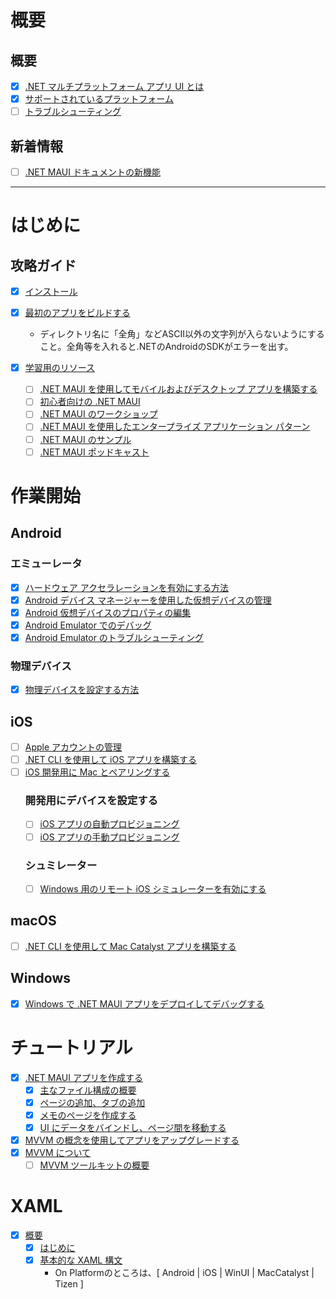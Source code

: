 # 概要

## 概要
- [x] [.NET マルチプラットフォーム アプリ UI とは](https://learn.microsoft.com/ja-jp/dotnet/maui/what-is-maui?view=net-maui-7.0)
- [x] [サポートされているプラットフォーム](https://learn.microsoft.com/ja-jp/dotnet/maui/supported-platforms?view=net-maui-7.0)
- [ ] [トラブルシューティング](https://learn.microsoft.com/ja-jp/dotnet/maui/troubleshooting?view=net-maui-7.0)

## 新着情報

- [ ] [.NET MAUI ドキュメントの新機能](https://learn.microsoft.com/ja-jp/dotnet/maui/whats-new/?view=net-maui-7.0)

---

# はじめに

## 攻略ガイド

- [x] [インストール](https://learn.microsoft.com/ja-jp/dotnet/maui/get-started/installation?view=net-maui-7.0&tabs=vswin)
- [x] [最初のアプリをビルドする](https://learn.microsoft.com/ja-jp/dotnet/maui/get-started/first-app?pivots=devices-windows&view=net-maui-7.0&tabs=vswin)
  - ディレクトリ名に「全角」などASCII以外の文字列が入らないようにすること。全角等を入れると.NETのAndroidのSDKがエラーを出す。

- [x] [学習用のリソース](https://learn.microsoft.com/ja-jp/dotnet/maui/get-started/resources?view=net-maui-7.0)
  - [ ] [.NET MAUI を使用してモバイルおよびデスクトップ アプリを構築する](https://learn.microsoft.com/ja-jp/training/paths/build-apps-with-dotnet-maui/)
  - [ ] [初心者向けの .NET MAUI](https://www.youtube.com/playlist?list=PLdo4fOcmZ0oUBAdL2NwBpDs32zwGqb9DY)
  - [ ] [.NET MAUI のワークショップ](https://github.com/dotnet-presentations/dotnet-maui-workshop)
  - [ ] [.NET MAUI を使用したエンタープライズ アプリケーション パターン](https://learn.microsoft.com/ja-jp/dotnet/architecture/maui/)
  - [ ] [.NET MAUI のサンプル](https://learn.microsoft.com/ja-jp/samples/browse/?expanded=dotnet&products=dotnet-maui)
  - [ ] [.NET MAUI ポッドキャスト](https://www.dotnetmauipodcast.com/)

# 作業開始

## Android

### エミューレータ

- [x] [ハードウェア アクセラレーションを有効にする方法](https://learn.microsoft.com/ja-jp/dotnet/maui/android/emulator/hardware-acceleration?view=net-maui-7.0)
- [x] [Android デバイス マネージャーを使用した仮想デバイスの管理](https://learn.microsoft.com/ja-jp/dotnet/maui/android/emulator/device-manager?view=net-maui-7.0)
- [x] [Android 仮想デバイスのプロパティの編集](https://learn.microsoft.com/ja-jp/dotnet/maui/android/emulator/device-properties?view=net-maui-7.0)
- [x] [Android Emulator でのデバッグ](https://learn.microsoft.com/ja-jp/dotnet/maui/android/emulator/debug-on-emulator?view=net-maui-7.0)
- [x] [Android Emulator のトラブルシューティング](https://learn.microsoft.com/ja-jp/dotnet/maui/android/emulator/troubleshooting?view=net-maui-7.0)

### 物理デバイス

- [x] [物理デバイスを設定する方法](https://learn.microsoft.com/ja-jp/dotnet/maui/android/device/setup?view=net-maui-7.0)

## iOS

- [ ] [Apple アカウントの管理](https://learn.microsoft.com/ja-jp/dotnet/maui/ios/apple-account-management?view=net-maui-7.0&tabs=vs)
- [ ] [.NET CLI を使用して iOS アプリを構築する](https://learn.microsoft.com/ja-jp/dotnet/maui/ios/cli?view=net-maui-7.0)
- [ ] [iOS 開発用に Mac とペアリングする](https://learn.microsoft.com/ja-jp/dotnet/maui/ios/pair-to-mac?view=net-maui-7.0)
  ### 開発用にデバイスを設定する
  - [ ] [iOS アプリの自動プロビジョニング](https://learn.microsoft.com/ja-jp/dotnet/maui/ios/device-provisioning/?view=net-maui-7.0)
  - [ ] [iOS アプリの手動プロビジョニング](https://learn.microsoft.com/ja-jp/dotnet/maui/ios/device-provisioning/?view=net-maui-7.0)
  
  ### シュミレーター
  - [ ] [Windows 用のリモート iOS シミュレーターを有効にする](https://learn.microsoft.com/ja-jp/dotnet/maui/ios/remote-simulator?view=net-maui-7.0)

## macOS
- [ ] [.NET CLI を使用して Mac Catalyst アプリを構築する](https://learn.microsoft.com/ja-jp/dotnet/maui/macos/cli?view=net-maui-7.0)

## Windows
- [x] [Windows で .NET MAUI アプリをデプロイしてデバッグする](https://learn.microsoft.com/ja-jp/dotnet/maui/windows/setup?view=net-maui-7.0)

# チュートリアル
- [x] [.NET MAUI アプリを作成する](https://learn.microsoft.com/ja-jp/dotnet/maui/tutorials/notes-app/?view=net-maui-7.0)
  - [x] [主なファイル構成の概要](https://learn.microsoft.com/ja-jp/dotnet/maui/tutorials/notes-app/?view=net-maui-7.0&tutorial-step=2)
  - [x] [ページの追加、タブの追加](https://learn.microsoft.com/ja-jp/dotnet/maui/tutorials/notes-app/?view=net-maui-7.0&tutorial-step=2)
  - [x] [メモのページを作成する](https://learn.microsoft.com/ja-jp/dotnet/maui/tutorials/notes-app/?view=net-maui-7.0&tutorial-step=3)
  - [x] [UI にデータをバインドし、ページ間を移動する](https://learn.microsoft.com/ja-jp/dotnet/maui/tutorials/notes-app/?view=net-maui-7.0&tutorial-step=4)
- [x] [MVVM の概念を使用してアプリをアップグレードする](https://learn.microsoft.com/ja-jp/dotnet/maui/tutorials/notes-mvvm/?view=net-maui-7.0)
- [x] [MVVM について](https://learn.microsoft.com/ja-jp/dotnet/maui/tutorials/notes-mvvm/?view=net-maui-7.0&tutorial-step=2)
  - [ ] [MVVM ツールキットの概要](https://learn.microsoft.com/ja-jp/dotnet/communitytoolkit/mvvm/)

# XAML
- [x] [概要](https://learn.microsoft.com/ja-jp/dotnet/maui/xaml/?view=net-maui-7.0)
  - [x] [はじめに](https://learn.microsoft.com/ja-jp/dotnet/maui/xaml/fundamentals/get-started?view=net-maui-7.0)
  - [x] [基本的な XAML 構文](https://learn.microsoft.com/ja-jp/dotnet/maui/xaml/fundamentals/essential-syntax?view=net-maui-7.0)
    - On Platformのところは、[ Android | iOS | WinUI | MacCatalyst | Tizen ]
